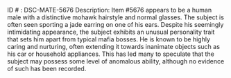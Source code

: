 ID # : DSC-MATE-5676
Description: Item #5676 appears to be a human male with a distinctive mohawk hairstyle and normal glasses. The subject is often seen sporting a jade earring on one of his ears. Despite his seemingly intimidating appearance, the subject exhibits an unusual personality trait that sets him apart from typical mafia bosses. He is known to be highly caring and nurturing, often extending it towards inanimate objects such as his car or household appliances. This has led many to speculate that the subject may possess some level of anomalous ability, although no evidence of such has been recorded.